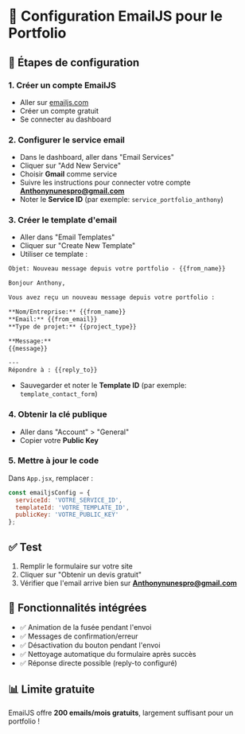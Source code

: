 # 🚀 Configuration EmailJS pour le Portfolio

## 📧 **Étapes de configuration**

### 1. **Créer un compte EmailJS**
- Aller sur [emailjs.com](https://www.emailjs.com/)
- Créer un compte gratuit
- Se connecter au dashboard

### 2. **Configurer le service email**
- Dans le dashboard, aller dans "Email Services"
- Cliquer sur "Add New Service"
- Choisir **Gmail** comme service
- Suivre les instructions pour connecter votre compte **Anthonynunespro@gmail.com**
- Noter le **Service ID** (par exemple: `service_portfolio_anthony`)

### 3. **Créer le template d'email**
- Aller dans "Email Templates"
- Cliquer sur "Create New Template"
- Utiliser ce template :

```html
Objet: Nouveau message depuis votre portfolio - {{from_name}}

Bonjour Anthony,

Vous avez reçu un nouveau message depuis votre portfolio :

**Nom/Entreprise:** {{from_name}}
**Email:** {{from_email}}
**Type de projet:** {{project_type}}

**Message:**
{{message}}

---
Répondre à : {{reply_to}}
```

- Sauvegarder et noter le **Template ID** (par exemple: `template_contact_form`)

### 4. **Obtenir la clé publique**
- Aller dans "Account" > "General"
- Copier votre **Public Key**

### 5. **Mettre à jour le code**
Dans `App.jsx`, remplacer :
```javascript
const emailjsConfig = {
  serviceId: 'VOTRE_SERVICE_ID',
  templateId: 'VOTRE_TEMPLATE_ID', 
  publicKey: 'VOTRE_PUBLIC_KEY'
};
```

## ✅ **Test**
1. Remplir le formulaire sur votre site
2. Cliquer sur "Obtenir un devis gratuit"
3. Vérifier que l'email arrive bien sur **Anthonynunespro@gmail.com**

## 🔧 **Fonctionnalités intégrées**
- ✅ Animation de la fusée pendant l'envoi
- ✅ Messages de confirmation/erreur
- ✅ Désactivation du bouton pendant l'envoi
- ✅ Nettoyage automatique du formulaire après succès
- ✅ Réponse directe possible (reply-to configuré)

## 📊 **Limite gratuite**
EmailJS offre **200 emails/mois gratuits**, largement suffisant pour un portfolio !